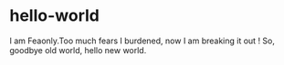 # hello-world

I am Feaonly.Too much fears I burdened, now I am breaking it out !
So, goodbye old world, hello new world.
